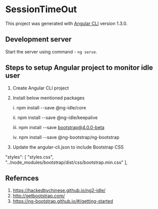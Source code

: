 # SessionTimeOut

This project was generated with [Angular CLI](https://github.com/angular/angular-cli) version 1.3.0.

## Development server

Start the server using command -  `ng serve`.

## Steps to setup Angular project to monitor idle user

1. Create Angular CLI project
2. Install below mentioned packages

    i. npm install --save @ng-idle/core

    ii. npm install --save @ng-idle/keepalive 

    iii. npm install --save bootstrap@4.0.0-beta
    
    iv. npm install --save @ng-bootstrap/ng-bootstrap

3. Update the angular-cli.json to include Bootstrap CSS

"styles": [
        "styles.css",
        "../node_modules/bootstrap/dist/css/bootstrap.min.css"
      ],

## Refernces

1. https://hackedbychinese.github.io/ng2-idle/
2. http://getbootstrap.com/
3. https://ng-bootstrap.github.io/#/getting-started
